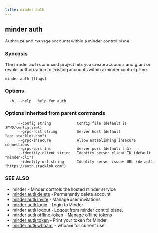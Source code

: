 ```yaml
---
title: minder auth
---
```

## minder auth

Authorize and manage accounts within a minder control plane

### Synopsis

The minder auth command project lets you create accounts and grant or revoke
authorization to existing accounts within a minder control plane.

```
minder auth [flags]
```

### Options

```
  -h, --help   help for auth
```

### Options inherited from parent commands

```
      --config string            Config file (default is $PWD/config.yaml)
      --grpc-host string         Server host (default "api.stacklok.com")
      --grpc-insecure            Allow establishing insecure connections
      --grpc-port int            Server port (default 443)
      --identity-client string   Identity server client ID (default "minder-cli")
      --identity-url string      Identity server issuer URL (default "https://auth.stacklok.com")
```

### SEE ALSO

* [minder](minder.md)	 - Minder controls the hosted minder service
* [minder auth delete](minder_auth_delete.md)	 - Permanently delete account
* [minder auth invite](minder_auth_invite.md)	 - Manage user invitations
* [minder auth login](minder_auth_login.md)	 - Login to Minder
* [minder auth logout](minder_auth_logout.md)	 - Logout from minder control plane.
* [minder auth offline-token](minder_auth_offline-token.md)	 - Manage offline tokens
* [minder auth token](minder_auth_token.md)	 - Print your token for Minder
* [minder auth whoami](minder_auth_whoami.md)	 - whoami for current user

